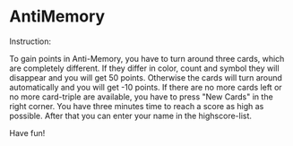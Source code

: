# AntiMemory

Instruction: 

To gain points in Anti-Memory, you have to turn around three cards, which are completely different.
If they differ in color, count and symbol they will disappear and you will get 50 points.
Otherwise the cards will turn around automatically and you will get -10 points.
If there are no more cards left or no more card-triple are available, you have to press "New Cards" in the right corner.
You have three minutes time to reach a score as high as possible.
After that you can enter your name in the highscore-list.

Have fun!
